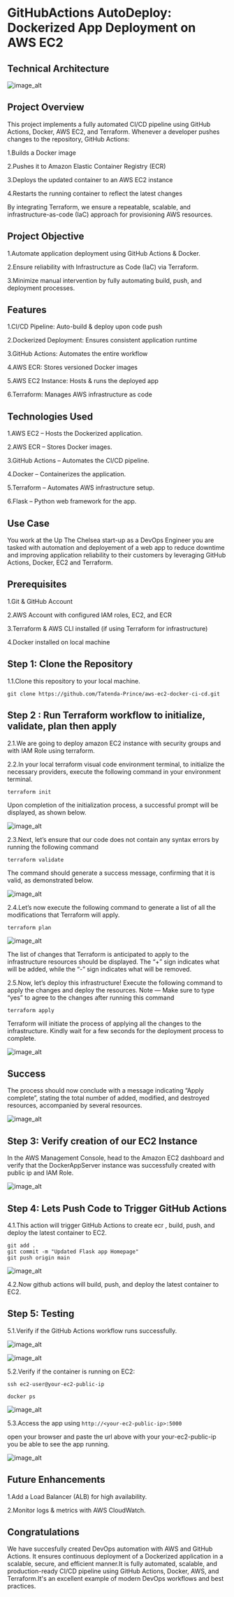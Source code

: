 # GitHubActions AutoDeploy: Dockerized App Deployment on AWS EC2


## Technical Architecture


![image_alt](https://github.com/Tatenda-Prince/aws-ec2-docker-ci-cd/blob/595eed6bc28aa70ac7c04eb93ae4c44a1f3eda36/img/Screenshot%202025-03-01%20214223.png)


## Project Overview

This project implements a fully automated CI/CD pipeline using GitHub Actions, Docker, AWS EC2, and Terraform. Whenever a developer pushes changes to the repository, GitHub Actions:

1.Builds a Docker image

2.Pushes it to Amazon Elastic Container Registry (ECR)

3.Deploys the updated container to an AWS EC2 instance

4.Restarts the running container to reflect the latest changes

By integrating Terraform, we ensure a repeatable, scalable, and infrastructure-as-code (IaC) approach for provisioning AWS resources.

## Project Objective

1.Automate application deployment using GitHub Actions & Docker.

2.Ensure reliability with Infrastructure as Code (IaC) via Terraform.

3.Minimize manual intervention by fully automating build, push, and deployment processes.

## Features

1.CI/CD Pipeline: Auto-build & deploy upon code push 

2.Dockerized Deployment: Ensures consistent application runtime 

3.GitHub Actions: Automates the entire workflow

4.AWS ECR: Stores versioned Docker images 

5.AWS EC2 Instance: Hosts & runs the deployed app

6.Terraform: Manages AWS infrastructure as code 


## Technologies Used
1.AWS EC2 – Hosts the Dockerized application.

2.AWS ECR – Stores Docker images.

3.GitHub Actions – Automates the CI/CD pipeline.

4.Docker – Containerizes the application.

5.Terraform – Automates AWS infrastructure setup.

6.Flask – Python web framework for the app.

## Use Case
You work at the Up The Chelsea start-up as a DevOps Engineer you are tasked with automation and deployement of a web app to reduce downtime and improving application reliability to their customers by leveraging GitHub Actions, Docker, EC2 and Terraform. 

## Prerequisites
1.Git & GitHub Account

2.AWS Account with configured IAM roles, EC2, and ECR

3.Terraform & AWS CLI installed (if using Terraform for infrastructure)

4.Docker installed on local machine

## Step 1: Clone the Repository
1.1.Clone this repository to your local machine.

```language
git clone https://github.com/Tatenda-Prince/aws-ec2-docker-ci-cd.git
```

## Step 2 : Run Terraform workflow to initialize, validate, plan then apply
2.1.We are going to deploy amazon EC2 instance with security groups and with IAM Role using terraform.

2.2.In your local terraform visual code environment terminal, to initialize the necessary providers, execute the following command in your environment terminal.

```language
terraform init
```
Upon completion of the initialization process, a successful prompt will be displayed, as shown below.

![image_alt](https://github.com/Tatenda-Prince/aws-ec2-docker-ci-cd/blob/a866a5e9895d1a9129ae266ebd8f74177530025a/img/Screenshot%202025-03-02%20093458.png)


2.3.Next, let’s ensure that our code does not contain any syntax errors by running the following command 

```language
terraform validate
```

The command should generate a success message, confirming that it is valid, as demonstrated below.

![image_alt](https://github.com/Tatenda-Prince/aws-ec2-docker-ci-cd/blob/d7a276e477698a5b5963eb28086f9bb9b83d8280/img/Screenshot%202025-03-02%20093551.png)


2.4.Let’s now execute the following command to generate a list of all the modifications that Terraform will apply. 

```language
terraform plan
```

![image_alt](https://github.com/Tatenda-Prince/aws-ec2-docker-ci-cd/blob/56c7b01cd4ce22bf89703948fe7f319cb79539cd/img/Screenshot%202025-03-02%20093746.png)

The list of changes that Terraform is anticipated to apply to the infrastructure resources should be displayed. The “+” sign indicates what will be added, while the “-” sign indicates what will be removed.

2.5.Now, let’s deploy this infrastructure! Execute the following command to apply the changes and deploy the resources. Note — Make sure to type “yes” to agree to the changes after running this command

```language
terraform apply
```

Terraform will initiate the process of applying all the changes to the infrastructure. Kindly wait for a few seconds for the deployment process to complete.

![image_alt](https://github.com/Tatenda-Prince/aws-ec2-docker-ci-cd/blob/3ce92978855e30c46e9e696f11e02673493a365f/img/Screenshot%202025-03-02%20093943.png)


## Success
The process should now conclude with a message indicating “Apply complete”, stating the total number of added, modified, and destroyed resources, accompanied by several resources.

![image_alt](https://github.com/Tatenda-Prince/aws-ec2-docker-ci-cd/blob/ab5b8088b7a341842e214ffdc398411a08dca686/img/Screenshot%202025-03-02%20094044.png)


## Step 3: Verify creation of our EC2 Instance
In the AWS Management Console, head to the Amazon EC2 dashboard and verify that the DockerAppServer instance was successfully created with public ip and IAM Role.

![image_alt](https://github.com/Tatenda-Prince/aws-ec2-docker-ci-cd/blob/bf4e8fcb14f0185ce94ce80ab767783e5b1889ca/img/Screenshot%202025-03-02%20094320.png)


## Step 4: Lets Push Code to Trigger GitHub Actions
4.1.This action will trigger GitHub Actions to create ecr , build, push, and deploy the latest container to EC2.

```language
git add .
git commit -m "Updated Flask app Homepage"
git push origin main
```

![image_alt](https://github.com/Tatenda-Prince/aws-ec2-docker-ci-cd/blob/ae40b2fa2629a8603b7d0bbb8cc0bd14328b8658/img/Screenshot%202025-03-02%20094857.png)


4.2.Now github actions will build, push, and deploy the latest container to EC2.


## Step 5: Testing
5.1.Verify if the GitHub Actions workflow runs successfully.

![image_alt](https://github.com/Tatenda-Prince/aws-ec2-docker-ci-cd/blob/80920699375494ad0a9980745711cae4acb1d2a1/img/Screenshot%202025-03-02%20095042.png)


![image_alt](https://github.com/Tatenda-Prince/aws-ec2-docker-ci-cd/blob/4579fccd84b1c6e93850d096de2013deea793852/img/Screenshot%202025-03-02%20095056.png)


5.2.Verify if the container is running on EC2:

```language
ssh ec2-user@your-ec2-public-ip

docker ps
```

![image_alt](https://github.com/Tatenda-Prince/aws-ec2-docker-ci-cd/blob/b7c28de6f1c540448c4823e3d299434d072b40e5/img/Screenshot%202025-03-02%20095314.png)


5.3.Access the app using `http://<your-ec2-public-ip>:5000`

open your browser and paste the url above with your your-ec2-public-ip you be able to see the app running.

![image_alt](https://github.com/Tatenda-Prince/aws-ec2-docker-ci-cd/blob/e99cec4e331e0efde242fbae6e34fcb7bec8bcd0/img/Screenshot%202025-03-02%20095651.png)


## Future Enhancements
1.Add a Load Balancer (ALB) for high availability.

2.Monitor logs & metrics with AWS CloudWatch.


## Congratulations
We have succesfully created DevOps automation with AWS and GitHub Actions. It ensures continuous deployment of a Dockerized application in a scalable, secure, and efficient manner.It is fully automated, scalable, and production-ready CI/CD pipeline using GitHub Actions, Docker, AWS, and Terraform.It's an excellent example of modern DevOps workflows and best practices. 






































